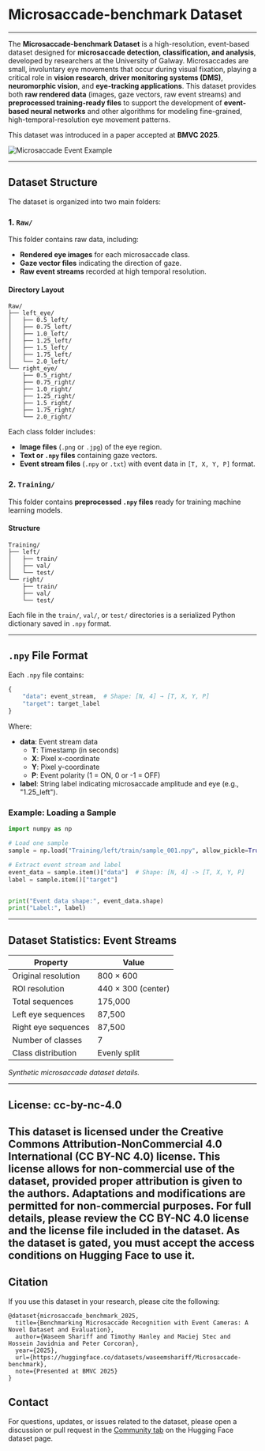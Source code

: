 
# Microsaccade-benchmark Dataset
---

The **Microsaccade-benchmark Dataset** is a high-resolution, event-based dataset designed for **microsaccade detection, classification, and analysis**, developed by researchers at the University of Galway. Microsaccades are small, involuntary eye movements that occur during visual fixation, playing a critical role in **vision research**, **driver monitoring systems (DMS)**, **neuromorphic vision**, and **eye-tracking applications**. This dataset provides both **raw rendered data** (images, gaze vectors, raw event streams) and **preprocessed training-ready files** to support the development of **event-based neural networks** and other algorithms for modeling fine-grained, high-temporal-resolution eye movement patterns. 

This dataset was introduced in a paper accepted at **BMVC 2025**.

![Microsaccade Event Example](https://huggingface.co/datasets/waseemshariff/Microsaccade-benchmark/resolve/main/misc/ms.gif)

---
## Dataset Structure

The dataset is organized into two main folders:

### 1. `Raw/`

This folder contains raw data, including:
- **Rendered eye images** for each microsaccade class.
- **Gaze vector files** indicating the direction of gaze.
- **Raw event streams** recorded at high temporal resolution.

#### Directory Layout

```
Raw/
├── left_eye/
│   ├── 0.5_left/
│   ├── 0.75_left/
│   ├── 1.0_left/
│   ├── 1.25_left/
│   ├── 1.5_left/
│   ├── 1.75_left/
│   └── 2.0_left/
└── right_eye/
    ├── 0.5_right/
    ├── 0.75_right/
    ├── 1.0_right/
    ├── 1.25_right/
    ├── 1.5_right/
    ├── 1.75_right/
    └── 2.0_right/
```

Each class folder includes:
- **Image files** (`.png` or `.jpg`) of the eye region.
- **Text or `.npy` files** containing gaze vectors.
- **Event stream files** (`.npy` or `.txt`) with event data in `[T, X, Y, P]` format.

### 2. `Training/`

This folder contains **preprocessed `.npy` files** ready for training machine learning models.

#### Structure

```
Training/
├── left/
│   ├── train/
│   ├── val/
│   └── test/
└── right/
    ├── train/
    ├── val/
    └── test/
```

Each file in the `train/`, `val/`, or `test/` directories is a serialized Python dictionary saved in `.npy` format.

---

## `.npy` File Format

Each `.npy` file contains:

```python
{
    "data": event_stream,  # Shape: [N, 4] → [T, X, Y, P]
    "target": target_label
}
```

Where:
- **data**: Event stream data
  - **T**: Timestamp (in seconds)
  - **X**: Pixel x-coordinate
  - **Y**: Pixel y-coordinate
  - **P**: Event polarity (1 = ON, 0 or -1 = OFF)
- **label**: String label indicating microsaccade amplitude and eye (e.g., "1.25_left").

### Example: Loading a Sample

```python
import numpy as np

# Load one sample
sample = np.load("Training/left/train/sample_001.npy", allow_pickle=True)

# Extract event stream and label
event_data = sample.item()["data"]  # Shape: [N, 4] -> [T, X, Y, P]
label = sample.item()["target"]


print("Event data shape:", event_data.shape)
print("Label:", label)
```

---

## Dataset Statistics: Event Streams


| Property             | Value         |
|----------------------|---------------|
| Original resolution  | 800 × 600     |
| ROI resolution       | 440 × 300 (center) |
| Total sequences      | 175,000       |
| Left eye sequences   | 87,500        |
| Right eye sequences  | 87,500        |
| Number of classes    | 7             |
| Class distribution   | Evenly split  |

*Synthetic microsaccade dataset details.*

---
## License: cc-by-nc-4.0
This dataset is licensed under the Creative Commons Attribution-NonCommercial 4.0 International (CC BY-NC 4.0) license. This license allows for non-commercial use of the dataset, provided proper attribution is given to the authors. Adaptations and modifications are permitted for non-commercial purposes. For full details, please review the CC BY-NC 4.0 license and the license file included in the dataset. As the dataset is gated, you must accept the access conditions on Hugging Face to use it.
---

## Citation

If you use this dataset in your research, please cite the following:

```
@dataset{microsaccade_benchmark_2025,
  title={Benchmarking Microsaccade Recognition with Event Cameras: A Novel Dataset and Evaluation},
  author={Waseem Shariff and Timothy Hanley and Maciej Stec and Hossein Javidnia and Peter Corcoran},
  year={2025},
  url={https://huggingface.co/datasets/waseemshariff/Microsaccade-benchmark},
  note={Presented at BMVC 2025}
}
```

## Contact

For questions, updates, or issues related to the dataset, please open a discussion or pull request in the [Community tab](https://huggingface.co/datasets/waseemshariff/Microsaccade-benchmark/discussions) on the Hugging Face dataset page.
